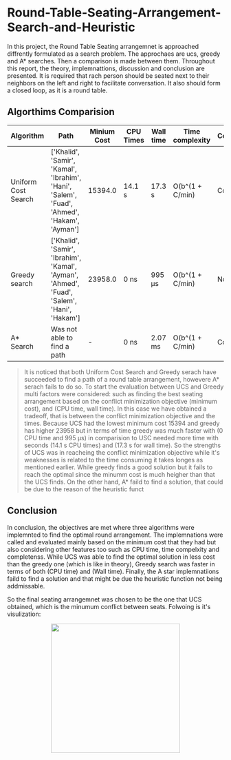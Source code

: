 # Round-Table-Seating-Arrangement-Search-and-Heuristic

In this project, the Round Table Seating arrangemnet is approached diffrently formulated as a search problem. The approchaes are ucs, greedy and A* searches. Then a comparison is made between them. Throughout this report, the theory, implemnattions, discussion and conclusion are presented. It is required that rach person should be seated next to their neighbors on the left and right to facilitate conversation. It also should form a closed loop, as it is a round table.

## Algorthims Comparision

|Algorithm|Path|Minium Cost|CPU Times|Wall time|Time complexity|Completeness|Optimality|
|---|---|---|---|---|---|----|---|
|Uniform Cost Search|['Khalid', 'Samir', 'Kamal', 'Ibrahim', 'Hani', 'Salem', 'Fuad', 'Ahmed', 'Hakam', 'Ayman']|15394.0|14.1 s|17.3 s|O(b^(1 + C/min)|Complete|Optimal|
|Greedy search|['Khalid', 'Samir', 'Ibrahim', 'Kamal', 'Ayman', 'Ahmed', 'Fuad', 'Salem', 'Hani', 'Hakam']|23958.0|0 ns|995 µs|O(b^(1 + C/min)|Not complete|Not optimal|
|A* Search|Was not able to find a path |-|0 ns|2.07 ms|O(b^(1 + C/min)|Complete|Optimal|

> It is noticed that both Uniform Cost Search and Greedy serach have succeeded to find a path of a round table arrangement, howevere A* serach fails to do so. To start the evaluation between UCS and Greedy multi factors were considered: such as finding the best seating arrangement based on the conflict minimization objective (minimum cost), and (CPU time, wall time). In this case we have obtained a tradeoff, that is between the conflict minimization objective and the times. Because UCS had the lowest minimum cost 15394 and greedy has higher 23958 but in terms of time greedy was much faster with (0 CPU time and 995 µs) in comparision to USC needed more time with seconds (14.1 s CPU times) and (17.3 s for wall time).
> So the strengths of UCS was in reacheing the conflict minimization objective while it's weaknesses is related to the time consuming it takes longes as mentioned earlier. While greedy finds a good solution but it fails to reach the optimal since the minumm cost is much heigher than that the UCS finds. On the other hand, A* faild to find a solution, that could be due to the reason of the heuristic funct

## Conclusion
In conclusion, the objectives are met where three algorithms were implemnted to find the optimal round arrangement. The implemnations were called and evaluated mainly based on the minimum cost that they had but also considering other features too such as CPU time, time compelxity and completenss. While UCS was able to find the optimal solution in less cost than the greedy one (which is like in theory), Greedy search was faster in terms of both (CPU time) and (Wall time). Finally, the A star implemnatiions faild to find a solution and that might be due the heuristic function not being addmissable.

So the final seating arrangemnet was chosen to be the one that UCS obtained, which is the minumum conflict between seats. Folwoing is it's visulization:
<div align="center" >
<img src="https://github.com/sondosaabed/Round-Table-Seating-Arrangement/assets/65151701/48d46a7e-43d8-441d-9159-901aea7c3cd9" height="300">
</div>
